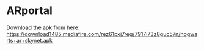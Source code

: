 # ARportal
Download the apk from here:
https://download1485.mediafire.com/rez61pxj7reg/7917i73z8guc57n/hogwarts+ar+skynet.apk
